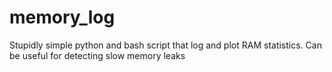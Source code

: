 # memory_log
Stupidly simple python and bash script that log and plot RAM statistics. Can be useful for detecting slow memory leaks 
